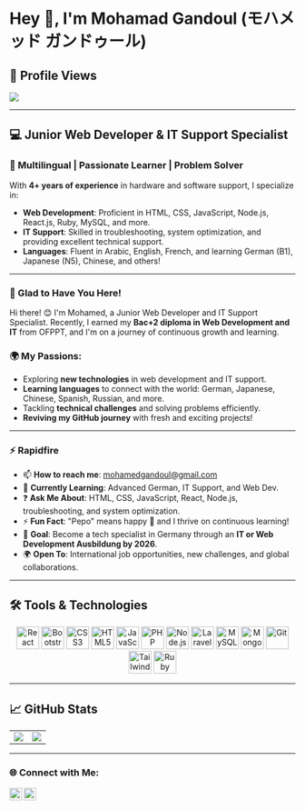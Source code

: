 # Hey 👋, I'm Mohamad Gandoul (モハメッド ガンドゥール)

## 🚀 Profile Views
<a href="https://github.com/Mohamed Gandoul/github-profile-views-counter">
    <img src="https://komarev.com/ghpvc/?username=Pepo946&style=flat-square&color=blue">
</a>

---

## 💻 Junior Web Developer & IT Support Specialist

### 🌟 Multilingual | Passionate Learner | Problem Solver  

With **4+ years of experience** in hardware and software support, I specialize in:
- **Web Development**: Proficient in HTML, CSS, JavaScript, Node.js, React.js, Ruby, MySQL, and more.
- **IT Support**: Skilled in troubleshooting, system optimization, and providing excellent technical support.
- **Languages**: Fluent in Arabic, English, French, and learning German (B1), Japanese (N5), Chinese, and others!

---

### 👋 Glad to Have You Here!

Hi there! 😊 I'm Mohamed, a Junior Web Developer and IT Support Specialist. Recently, I earned my **Bac+2 diploma in Web Development and IT** from OFPPT, and I'm on a journey of continuous growth and learning.

### 🌍 My Passions:
- Exploring **new technologies** in web development and IT support.
- **Learning languages** to connect with the world: German, Japanese, Chinese, Spanish, Russian, and more.
- Tackling **technical challenges** and solving problems efficiently.
- **Reviving my GitHub journey** with fresh and exciting projects!

---

### ⚡ Rapidfire

- 📫 **How to reach me**: [mohamedgandoul@gmail.com](mailto:mohamedgandoul@gmail.com)
- 🌱 **Currently Learning**: Advanced German, IT Support, and Web Dev.
- ❓ **Ask Me About**: HTML, CSS, JavaScript, React, Node.js, troubleshooting, and system optimization.
- ⚡ **Fun Fact**: "Pepo" means happy 🙂 and I thrive on continuous learning!
- 🎯 **Goal**: Become a tech specialist in Germany through an **IT or Web Development Ausbildung by 2026**.
- 🌍 **Open To**: International job opportunities, new challenges, and global collaborations.

---

## 🛠️ Tools & Technologies

<div align="center">
  <a href="https://reactjs.org/" target="_blank"><img src="https://profilinator.rishav.dev/skills-assets/react-original-wordmark.svg" alt="React" height="40" /></a>
  <a href="https://getbootstrap.com/docs/3.4/javascript/" target="_blank"><img src="https://profilinator.rishav.dev/skills-assets/bootstrap-plain.svg" alt="Bootstrap" height="40" /></a>
  <a href="https://www.w3schools.com/css/" target="_blank"><img src="https://profilinator.rishav.dev/skills-assets/css3-original-wordmark.svg" alt="CSS3" height="40" /></a>
  <a href="https://en.wikipedia.org/wiki/HTML5" target="_blank"><img src="https://profilinator.rishav.dev/skills-assets/html5-original-wordmark.svg" alt="HTML5" height="40" /></a>
  <a href="https://www.javascript.com/" target="_blank"><img src="https://profilinator.rishav.dev/skills-assets/javascript-original.svg" alt="JavaScript" height="40" /></a>
  <a href="https://www.php.net/" target="_blank"><img src="https://profilinator.rishav.dev/skills-assets/php-original.svg" alt="PHP" height="40" /></a>
  <a href="https://nodejs.org/" target="_blank"><img src="https://profilinator.rishav.dev/skills-assets/nodejs-original-wordmark.svg" alt="Node.js" height="40" /></a>
  <a href="https://laravel.com/" target="_blank"><img src="https://profilinator.rishav.dev/skills-assets/laravel-plain-wordmark.svg" alt="Laravel" height="40" /></a>
  <a href="https://www.mysql.com/" target="_blank"><img src="https://profilinator.rishav.dev/skills-assets/mysql-original-wordmark.svg" alt="MySQL" height="40" /></a>
  <a href="https://www.mongodb.com/" target="_blank"><img src="https://profilinator.rishav.dev/skills-assets/mongodb-original-wordmark.svg" alt="MongoDB" height="40" /></a>
  <a href="https://github.com/" target="_blank"><img src="https://profilinator.rishav.dev/skills-assets/git-scm-icon.svg" alt="Git" height="40" /></a>
  <a href="https://tailwindcss.com/" target="_blank"><img src="https://profilinator.rishav.dev/skills-assets/tailwindcss.svg" alt="Tailwind CSS" height="40" /></a>
  <a href="https://www.ruby-lang.org/en/" target="_blank"><img src="https://profilinator.rishav.dev/skills-assets/ruby-original-wordmark.svg" alt="Ruby" height="40" /></a>
</div>

---

## 📈 GitHub Stats

<table>
  <tr>
    <td valign="top" width="50%">
      <img src="https://github-readme-stats.vercel.app/api?username=Mohamed Gandoul&show_icons=true&count_private=true&hide_title=true&hide=prs&bg_color=30,e96443,904e95&title_color=fff&text_color=fff&icon_color=fff&border_radius=10&theme=radical" />
    </td>
    <td valign="top" width="50%">
      <img src="https://github-readme-stats.vercel.app/api/top-langs/?username=Mohamed Gandoul&layout=compact&bg_color=30,e96443,904e95&title_color=fff&text_color=fff&icon_color=fff&border_radius=10&theme=radical" />
    </td>
  </tr>
</table>

---

### 🌐 Connect with Me:
[<img align="left" alt="mohamedgandoul | LinkedIn" width="22px" src="https://cdn.jsdelivr.net/npm/simple-icons@v3/icons/linkedin.svg" />][linkedin]
[<img align="left" alt="pepo | Instagram" width="22px" src="https://cdn.jsdelivr.net/npm/simple-icons@v3/icons/instagram.svg" />][instagram]

[linkedin]: https://www.linkedin.com/in/mohamed-gandoul/
[instagram]: https://www.instagram.com/mohamedgandoul/
